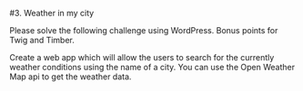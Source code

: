 #3. Weather in my city 
 
Please solve the following challenge using WordPress. Bonus points for Twig and Timber. 
 
Create a web app which will allow the users to search for the currently weather conditions using the name of a city. You can use the Open Weather Map api to get the weather data. 